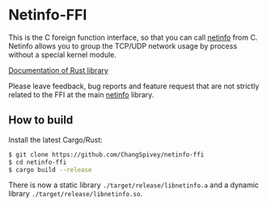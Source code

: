 Netinfo-FFI
===========

This is the C foreign function interface, so that you can
call [netinfo](https://github.com/ChangSpivey/netinfo) from C. Netinfo allows
you to group the TCP/UDP network usage by process without a special kernel
module.

[Documentation of Rust library](https://docs.rs/netinfo)

Please leave feedback, bug reports and feature request that are not
strictly related to the FFI at the
main [netinfo](https://github.com/ChangSpivey/netinfo) library.


How to build
--------------
Install the latest Cargo/Rust:

```bash
$ git clone https://github.com/ChangSpivey/netinfo-ffi
$ cd netinfo-ffi
$ cargo build --release
```

There is now a static library `./target/release/libnetinfo.a` and a dynamic
library `./target/release/libnetinfo.so`.
